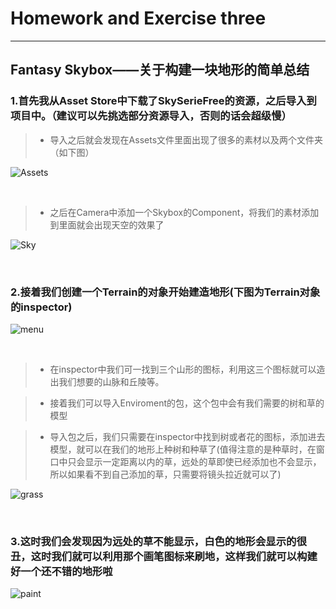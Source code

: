 # Homework and Exercise three

---------------------------------


## Fantasy Skybox——关于构建一块地形的简单总结

### 1.首先我从Asset Store中下载了SkySerieFree的资源，之后导入到项目中。（建议可以先挑选部分资源导入，否则的话会超级慢）
>* 导入之后就会发现在Assets文件里面出现了很多的素材以及两个文件夹（如下图）

![Assets](https://m.qpic.cn/psb?/V12JKlAN0jHOQ9/Nw0t7RqqNOH9PxEX9T7ODAMD4SveCX9wWVsNxU7*nlM!/b/dDIBAAAAAAAA&bo=EAiOAQAAAAADB7U!&rf=viewer_4)

<br>

>* 之后在Camera中添加一个Skybox的Component，将我们的素材添加到里面就会出现天空的效果了

![Sky](https://m.qpic.cn/psb?/V12JKlAN0jHOQ9/R6vVOUo3kfvxAAqZOHSoGegivMXr2z.3w5lgg147gCk!/b/dDEBAAAAAAAA&bo=uAZaAwAAAAADB8U!&rf=viewer_4)

<br>

### 2.接着我们创建一个Terrain的对象开始建造地形(下图为Terrain对象的inspector)

![menu](https://m.qpic.cn/psb?/V12JKlAN0jHOQ9/SOco0Q*DLDXSeB3sSQ3eDW4322Q*0RNWQuTxLtBkPDQ!/b/dEABAAAAAAAA&bo=RgLoAgAAAAADB4w!&rf=viewer_4)

<br>

>* 在inspector中我们可一找到三个山形的图标，利用这三个图标就可以造出我们想要的山脉和丘陵等。

>* 接着我们可以导入Enviroment的包，这个包中会有我们需要的树和草的模型

>* 导入包之后，我们只需要在inspector中找到树或者花的图标，添加进去模型，就可以在我们的地形上种树和种草了(值得注意的是种草时，在窗口中只会显示一定距离以内的草，远处的草即使已经添加也不会显示，所以如果看不到自己添加的草，只需要将镜头拉近就可以了)


![grass](https://m.qpic.cn/psb?/V12JKlAN0jHOQ9/YFqRVJwZHa4LriNp4ktWRitVfMRAiSg2yYAgS22Bx5E!/b/dEQBAAAAAAAA&bo=ugZmAwAAAAADB*s!&rf=viewer_4)

<br>

### 3.这时我们会发现因为远处的草不能显示，白色的地形会显示的很丑，这时我们就可以利用那个画笔图标来刷地，这样我们就可以构建好一个还不错的地形啦

![paint](http://m.qpic.cn/psb?/V12JKlAN0jHOQ9/stm8XTToA*hUYzr9mKYiv6n.8MPK831ix*OLiAm1ppI!/b/dPMAAAAAAAAA&bo=ugZiAwAAAAADV68!&rf=viewer_4)























